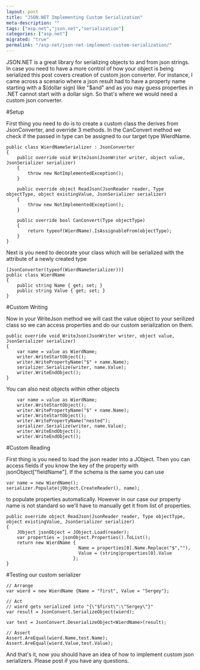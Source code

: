 ```yaml
---
layout: post
title: "JSON.NET Implementing Custom Serialization"
meta-description: ""
tags: ["asp.net","json.net","serialization"]
categories: ["asp.net"]
migrated: "true"
permalink: "/asp-net/json-net-implement-custom-serialization/"
---
```

JSON.NET is a great library for serializing objects to and from json strings. In case you need to have a more control of how your object is being serialized this post covers creation of custom json converter. For instance, I came across a scenario where a json result had to have a property name starting with a $(dollar sign) like "$and" and as you may guess properties in .NET cannot start with a dollar sign. So that's where we would need a custom json converter.

#Setup

First thing you need to do is to create a custom class the derives from JsonConverter, and override 3 methods. In the CanConvert method we check if the passed in type can be assigned to our target type WierdName.

    public class WierdNameSerializer : JsonConverter
    {
        public override void WriteJson(JsonWriter writer, object value, JsonSerializer serializer)
        {
            throw new NotImplementedException();
        }

        public override object ReadJson(JsonReader reader, Type objectType, object existingValue, JsonSerializer serializer)
        {
            throw new NotImplementedException();
        }

        public override bool CanConvert(Type objectType)
        {
            return typeof(WierdName).IsAssignableFrom(objectType);
        }
    }


Next is you need to decorate your class which will be serialized with the attribute of a newly created type

    [JsonConverter(typeof(WierdNameSerializer))]
    public class WierdName
    {
        public string Name { get; set; }
        public string Value { get; set; }
    }

#Custom Writing

Now in your WriteJson method we will cast the value object to your serilized class so we can access properties and do our custom serialization on them.

    public override void WriteJson(JsonWriter writer, object value, JsonSerializer serializer)
    {
        var name = value as WierdName;
        writer.WriteStartObject();
        writer.WritePropertyName("$" + name.Name);
        serializer.Serialize(writer, name.Value);
        writer.WriteEndObject();
    }

You can also nest objects within other objects

        var name = value as WierdName;
        writer.WriteStartObject();
        writer.WritePropertyName("$" + name.Name);
        writer.WriteStartObject();
        writer.WritePropertyName("nested");
        serializer.Serialize(writer, name.Value);
        writer.WriteEndObject();
        writer.WriteEndObject();

#Custom Reading

First thing is you need to load the json reader into a JObject. Then you can access fields if you know the key of the property with jsonObject["fieldName"]. If the schema is the same you can use 

    var name = new WierdName(); 
    serializer.Populate(jObject.CreateReader(), name); 

to populate properties automatically. However in our case our property name is not standard so we'll have to manually get it from list of properties. 

    public override object ReadJson(JsonReader reader, Type objectType, 
    object existingValue, JsonSerializer serializer)
    {
        JObject jsonObject = JObject.Load(reader);
        var properties = jsonObject.Properties().ToList();    
        return new WierdName { 
                               Name = properties[0].Name.Replace("$",""), 
                               Value = (string)properties[0].Value 
                             };
    }

#Testing our custom serializer

    // Arrange
    var wierd = new WierdName {Name = "first", Value = "Sergey"};

    // Act
    // wierd gets serialized into "{\"$first\":\"Sergey\"}"
    var result = JsonConvert.SerializeObject(wierd); 

    var test = JsonConvert.DeserializeObject<WierdName>(result);

    // Assert
    Assert.AreEqual(wierd.Name,test.Name);
    Assert.AreEqual(wierd.Value,test.Value);

And that's it, now you should have an idea of how to implement custom json serializers. Please post if you have any questions. 